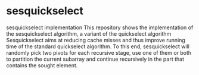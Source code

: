 # sesquickselect
sesquickselect implementation
This repository shows the implementation of the sesquickselect algorithm, a variant of the quickselect algorithm
Sesquickselect aims at reducing cache misses and thus improve running time of the standard quickselect algorithm.
To this end, sesquickselect will randomly pick two pivots for each recursive stage, use one of them or both to partition the current subarray and continue recursively in the part that contains the sought element.

